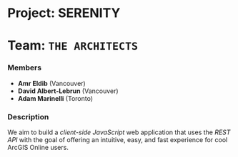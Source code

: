 # Project: SERENITY
# Team: `THE ARCHITECTS`

### Members
- **Amr Eldib** (Vancouver)
- **David Albert-Lebrun** (Vancouver)
- **Adam Marinelli** (Toronto)

### Description
We aim to build a *client-side JavaScript* web application that uses the *REST API* with the goal of offering an intuitive, easy, and fast experience for cool ArcGIS Online users.
